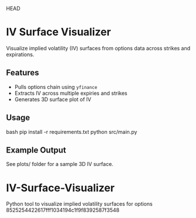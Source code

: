  HEAD
# IV Surface Visualizer

Visualize implied volatility (IV) surfaces from options data across strikes and expirations.

## Features
- Pulls options chain using `yfinance`
- Extracts IV across multiple expiries and strikes
- Generates 3D surface plot of IV

## Usage
bash
pip install -r requirements.txt
python src/main.py


## Example Output
See plots/ folder for a sample 3D IV surface.

# IV-Surface-Visualizer
Python tool to visualize implied volatility surfaces for options
 8525254422617fff1034194c1f9f8392587f3548
